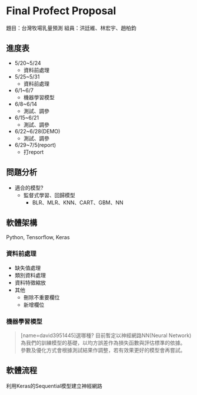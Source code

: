 # Final Profect Proposal
題目：台灣牧場乳量預測
組員：洪廷維、林宏宇、趙柏鈞

## 進度表
- 5/20~5/24 
    - 資料前處理
- 5/25~5/31
    - 資料前處理
- 6/1~6/7
    - 機器學習模型
- 6/8~6/14
    - 測試、調參
- 6/15~6/21
    - 測試、調參
- 6/22~6/28(DEMO)
     - 測試、調參
- 6/29~7/5(report)
    - 打report

## 問題分析
- 適合的模型?
    - 監督式學習、回歸模型
        - BLR、MLR、KNN、CART、GBM、NN
## 軟體架構
Python, Tensorflow, Keras
### 資料前處理
- 缺失值處理
- 類別資料處理
- 資料特徵縮放
- 其他
    - 刪除不重要欄位
    - 新增欄位

### 機器學習模型

> [name=david3951445]選哪種?
> 目前暫定以神經網路NN(Neural Network)為我們的訓練模型的基礎，以均方誤差作為損失函數與評估標準的依據。
參數及優化方式會根據測試結果作調整，若有效果更好的模型會再嘗試。

## 軟體流程
利用Keras的Sequential模型建立神經網路
